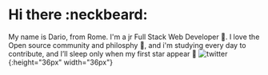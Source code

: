 # Hi there :neckbeard:



My name is Dario, from Rome. I'm a jr Full Stack Web Developer :walking:. I love the Open source community and philosphy :dancers:, and i'm studying every day to contribute, and I’ll sleep only when my first star appear  :stars: 
                                              ![twitter](.image/twitter.png){:height="36px" width="36px"}
                                              
                                              
 <!--
**Press-the-j/Press-the-j** is a ✨ _special_ ✨ repository because its `README.md` (this file) appears on your GitHub profile.
- 🔭 I’m currently working on ...
- 🌱 I’m currently learning ...
- 👯 I’m looking to collaborate on ...
- 🤔 I’m looking for help with ...
- 💬 Ask me about ...
- 📫 How to reach me: ...
- 😄 Pronouns: ...
- ⚡ Fun fact: ...
-->
